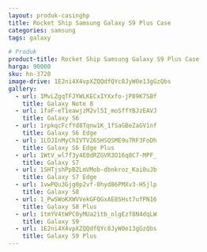 ```yaml
---
layout: produk-casinghp
title: Rocket Ship Samsung Galaxy S9 Plus Case
categories: samsung
tags: galaxy

# Produk
product-title: Rocket Ship Samsung Galaxy S9 Plus Case
harga: 90000
sku: hn-3720
image-drive: 1E2ni4X4vpXZQQdfQYc8JyW0e13gGzQbs
gallery:
  - url: 1MvLZgqTFJYWLKECxIYXxfo-jP89K7SBf
    title: Galaxy Note 8
  - url: 1faF-eT1eawjzM2vl5I_moSffYBJzEAVJ
    title: Galaxy S6
  - url: 1rpkqcFcfYd8Tqnw1K_1fSaGBeZaGV1nf
    title: Galaxy S6 Edge
  - url: 1LOJInMyChIVTV265HSQSME9u7RF3FoDh
    title: Galaxy S6 Edge Plus
  - url: 1WtV_wl7f3y4E0dRZGVR3O16q0C7-MPF_
    title: Galaxy S7
  - url: 1SHTjshPpBZLmVMob-dbnkroz_Kai0uJb
    title: Galaxy S7 Edge
  - url: 1vwPQu3Gjg0p2vf-0hyd86PMXv3-H5jlp
    title: Galaxy S8
  - url: 1_PwSWoKXWVVekGFQGxAE8SHst7ufPN16
    title: Galaxy S8 Plus
  - url: 1tmYV4tWPC0yMUa21tb_nlgEzf8N4dqLW
    title: Galaxy S9
  - url: 1E2ni4X4vpXZQQdfQYc8JyW0e13gGzQbs
    title: Galaxy S9 Plus
---
```

